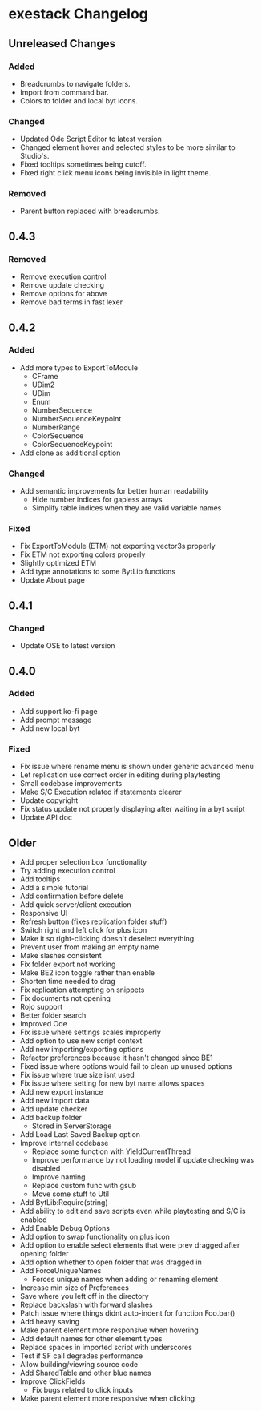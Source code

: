 # exestack Changelog

## Unreleased Changes

### Added
* Breadcrumbs to navigate folders. 
* Import from command bar.
* Colors to folder and local byt icons.

### Changed
* Updated Ode Script Editor to latest version
* Changed element hover and selected styles to be more similar to Studio's.
* Fixed tooltips sometimes being cutoff.
* Fixed right click menu icons being invisible in light theme.

### Removed
* Parent button replaced with breadcrumbs.

## 0.4.3

### Removed
* Remove execution control
* Remove update checking
* Remove options for above
* Remove bad terms in fast lexer

## 0.4.2

### Added
* Add more types to ExportToModule
  * CFrame
  * UDim2
  * UDim
  * Enum
  * NumberSequence
  * NumberSequenceKeypoint
  * NumberRange
  * ColorSequence
  * ColorSequenceKeypoint
* Add clone as additional option

### Changed
* Add semantic improvements for better human readability
  * Hide number indices for gapless arrays
  * Simplify table indices when they are valid variable names

### Fixed
* Fix ExportToModule (ETM) not exporting vector3s properly
* Fix ETM not exporting colors properly
* Slightly optimized ETM
* Add type annotations to some BytLib functions
* Update About page

## 0.4.1
### Changed
* Update OSE to latest version

## 0.4.0

### Added
* Add support ko-fi page
* Add prompt message
* Add new local byt

### Fixed
* Fix issue where rename menu is shown under generic advanced menu
* Let replication use correct order in editing during playtesting
* Small codebase improvements
* Make S/C Execution related if statements clearer
* Update copyright
* Fix status update not properly displaying after waiting in a byt script
* Update API doc

## Older
* Add proper selection box functionality
* Try adding execution control
* Add tooltips
* Add a simple tutorial
* Add confirmation before delete
* Add quick server/client execution
* Responsive UI
* Refresh button (fixes replication folder stuff)
* Switch right and left click for plus icon
* Make it so right-clicking doesn't deselect everything
* Prevent user from making an empty name
* Make slashes consistent
* Fix folder export not working
* Make BE2 icon toggle rather than enable
* Shorten time needed to drag
* Fix replication attempting on snippets
* Fix documents not opening
* Rojo support
* Better folder search
* Improved Ode
* Fix issue where settings scales improperly
* Add option to use new script context
* Add new importing/exporting options
* Refactor preferences because it hasn't changed since BE1
* Fixed issue where options would fail to clean up unused options
* Fix issue where true size isnt used
* Fix issue where setting for new byt name allows spaces
* Add new export instance
* Add new import data
* Add update checker
* Add backup folder
  * Stored in ServerStorage
* Add Load Last Saved Backup option
* Improve internal codebase
  * Replace some function with YieldCurrentThread
  * Improve performance by not loading model if update checking was disabled
  * Improve naming
  * Replace custom func with gsub
  * Move some stuff to Util
* Add BytLib:Require(string)
* Add ability to edit and save scripts even while playtesting and S/C is enabled
* Add Enable Debug Options
* Add option to swap functionality on plus icon
* Add option to enable select elements that were prev dragged after opening folder
* Add option whether to open folder that was dragged in
* Add ForceUniqueNames
  * Forces unique names when adding or renaming element
* Increase min size of Preferences
* Save where you left off in the directory
* Replace backslash with forward slashes
* Patch issue where things didnt auto-indent for function Foo.bar()
* Add heavy saving
* Make parent element more responsive when hovering
* Add default names for other element types
* Replace spaces in imported script with underscores
* Test if SF call degrades performance
* Allow building/viewing source code
* Add SharedTable and other blue names
* Improve ClickFields
  * Fix bugs related to click inputs
* Make parent element more responsive when clicking